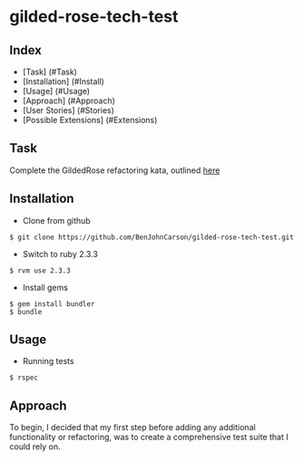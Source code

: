 # gilded-rose-tech-test

## Index
* [Task] (#Task)
* [Installation] (#Install)
* [Usage] (#Usage)
* [Approach] (#Approach)
* [User Stories] (#Stories)
* [Possible Extensions] (#Extensions)

## <a name="Task">Task</a>
Complete the GildedRose refactoring kata, outlined [here](https://github.com/emilybache/GildedRose-Refactoring-Kata)

## <a name="Install">Installation</a>
* Clone from github
```
$ git clone https://github.com/BenJohnCarson/gilded-rose-tech-test.git
```

* Switch to ruby 2.3.3
```
$ rvm use 2.3.3
```

* Install gems
```
$ gem install bundler
$ bundle
```

## <a name="Usage">Usage</a>
* Running tests
```
$ rspec
```

## <a name="Approach">Approach</a>

To begin, I decided that my first step before adding any additional functionality or refactoring, was to create a comprehensive test suite that I could rely on.